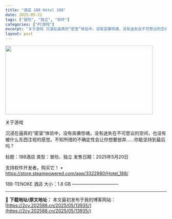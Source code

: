 ```yaml
---
title: "酒店 188 Hotel 188"
date: 2025-05-22
tags: ["冒险", "独立", "软件"]
categories: ["PC游戏"]
excerpt: "关于游戏 沉浸在逼真的“密室”体验中，没有突袭惊魂，没有迷失在不可思议的空间，也没有被什么东西注视的感觉。不知所措的不确定性会让你想要放弃……你能坚持到最后吗？ 标题：188酒店 类型：冒险、独立 发售日期：2025年5月20日 支持软件开发者。购买它！ • https://store.steamp&hellip;"
layout: post
---
```


<img src="https://2cy.202588.cn/wp-content/uploads/2025/05/2025052207154140.webp" alt="" width="460" height="215" class="aligncenter size-full wp-image-13920" />

关于游戏

沉浸在逼真的“密室”体验中，没有突袭惊魂，没有迷失在不可思议的空间，也没有被什么东西注视的感觉。不知所措的不确定性会让你想要放弃……你能坚持到最后吗？

标题：188酒店
类型：冒险、独立
发售日期：2025年5月20日

支持软件开发者。购买它！
• https://store.steampowered.com/app/3322980/Hotel_188/

188-TENOKE 酒店
大小：1.8 GB
——————————- 

---
📖 **下载地址/原文地址：** 本文最初发布于我的博客网站：[https://2cy.202588.cn/2025/05/13935/](https://2cy.202588.cn/2025/05/13935/)
